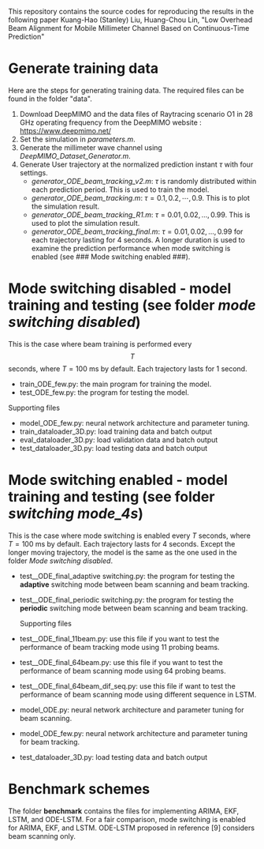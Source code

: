 This repository contains the source codes for reproducing the results in the following paper
Kuang-Hao (Stanley) Liu, Huang-Chou Lin, "Low Overhead Beam Alignment for Mobile Millimeter Channel Based on Continuous-Time Prediction"

# Generate training data
Here are the steps for generating training data. The required files can be found in the folder "data".
   1. Download DeepMIMO and the data files of Raytracing scenario O1 in 28 GHz operating frequency from the DeepMIMO website : https://www.deepmimo.net/
   2. Set the simulation in *parameters.m*.
   3. Generate the millimeter wave channel using *DeepMIMO_Dataset_Generator.m*.
   4. Generate User trajectory at the normalized prediction instant $\tau$ with four settings.
      - *generator_ODE_beam_tracking_v2.m*: $\tau$ is randomly distributed within each prediction period. This is used to train the model.
      - *generator_ODE_beam_tracking.m*: $\tau = 0.1, 0.2, \cdots, 0.9$. This is to plot the simulation result.
      - *generator_ODE_beam_tracking_R1.m*: $\tau = 0.01, 0.02, ..., 0.99$. This is used to plot the simulation result.
      - *generator_ODE_beam_tracking_final.m*: $\tau = 0.01, 0.02, ..., 0.99$ for each trajectory lasting for 4 seconds. A longer duration is used to examine the prediction performance when mode switching is enabled (see ### Mode switching enabled ###).

# Mode switching disabled - model training and testing (see folder *mode switching disabled*)
This is the case where beam training is performed every $$T$$ seconds, where $T=100$ ms by default. Each trajectory lasts for 1 second.
- train_ODE_few.py: the main program for training the model.
- test_ODE_few.py: the program for testing the model.

Supporting files
- model_ODE_few.py: neural network architecture and parameter tuning.
- train_dataloader_3D.py: load training data and batch output
- eval_dataloader_3D.py: load validation data and batch output 
- test_dataloader_3D.py: load testing data and batch output
  
# Mode switching enabled - model training and testing (see folder *switching mode_4s*)
This is the case where mode switching is enabled every $T$ seconds, where $T=100$ ms by default. Each trajectory lasts for 4 seconds. Except the longer moving trajectory, the model is the same as the one used in the folder *Mode switching disabled*. 
- test__ODE_final_adaptive switching.py: the program for testing the **adaptive** switching mode between beam scanning and beam tracking. 
- test__ODE_final_periodic switching.py: the program for testing the **periodic** switching mode between beam scanning and beam tracking.

  Supporting files
- test__ODE_final_11beam.py: use this file if you want to test the performance of beam tracking mode using 11 probing beams.
- test__ODE_final_64beam.py: use this file if you want to test the performance of beam scanning mode using 64 probing beams.
- test__ODE_final_64beam_dif_seq.py: use this file if want to test the performance of beam scanning mode using different sequence in LSTM.
- model_ODE.py: neural network architecture and parameter tuning for beam scanning.
- model_ODE_few.py: neural network architecture and parameter tuning for beam tracking.
- test_dataloader_3D.py: load testing data and batch output

# Benchmark schemes
The folder **benchmark** contains the files for implementing ARIMA, EKF, LSTM, and ODE-LSTM. For a fair comparison, mode switching is enabled for ARIMA, EKF, and LSTM. ODE-LSTM proposed in reference [9] considers beam scanning only. 
